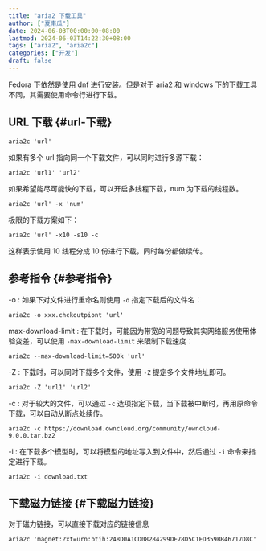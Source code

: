 ```yaml
---
title: "aria2 下载工具"
author: ["夏南瓜"]
date: 2024-06-03T00:00:00+08:00
lastmod: 2024-06-03T14:22:30+08:00
tags: ["aria2", "aria2c"]
categories: ["开发"]
draft: false
---
```


Fedora 下依然是使用 dnf 进行安装。但是对于 aria2 和 windows 下的下载工具不同，其需要使用命令行进行下载。


## URL 下载 {#url-下载}

```shell
aria2c 'url'
```

如果有多个 url 指向同一个下载文件，可以同时进行多源下载：

```shell
aria2c 'url1' 'url2'
```

如果希望能尽可能快的下载，可以开启多线程下载，num 为下载的线程数。

```shell
aria2c 'url' -x 'num'
```

极限的下载方案如下：

```shell
aria2c 'url' -x10 -s10 -c
```

这样表示使用 10 线程分成 10 份进行下载，同时每份都做续传。


## 参考指令 {#参考指令}

-o
: 如果下对文件进行重命名则使用 `-o` 指定下载后的文件名：

<!--listend-->

```shell
aria2c -o xxx.chckoutpiont 'url'
```

max-download-limit
: 在下载时，可能因为带宽的问题导致其实网络服务使用体验变差，可以使用 `-max-download-limit` 来限制下载速度：

<!--listend-->

```shell
aria2c --max-download-limit=500k 'url'
```

-Z
: 下载时，可以同时下载多个文件，使用 `-Z` 提定多个文件地址即可。

<!--listend-->

```shell
aria2c -Z 'url1' 'url2'
```

-c
: 对于较大的文件，可以通过 `-c` 选项指定下载，当下载被中断时，再用原命令下载，可以自动从断点处续传。

<!--listend-->

```shell
aria2c -c https://download.owncloud.org/community/owncloud-9.0.0.tar.bz2
```

-i
: 在下载多个模型时，可以将模型的地址写入到文件中，然后通过 `-i` 命令来指定进行下载。

<!--listend-->

```shell
aria2c -i download.txt
```


## 下载磁力链接 {#下载磁力链接}

对于磁力链接，可以直接下载对应的链接信息

```shell
aria2c 'magnet:?xt=urn:btih:248D0A1CD08284299DE78D5C1ED359BB46717D8C'
```
